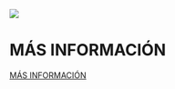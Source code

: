 ![](https://github.com/Obijuan/myslides/raw/master/2016-12-10-Ourense-Makerslab-FPGAs-Libres/wiki/Ourense-MakersLab-Portada.png)

# MÁS INFORMACIÓN

[MÁS INFORMACIÓN](https://github.com/Obijuan/myslides/wiki/2016_12_10:-Ourense-Makerslab,-FPGAs-Libres)
